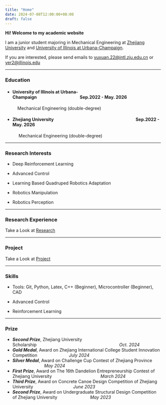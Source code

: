 ```yaml
---
title: "Home"
date: 2024-07-08T12:00:00+08:00
draft: false
---
```


**Hi! Welcome to my academic website**

I am a junior student majoring in Mechanical Engineering at [Zhejiang University](https://www.zju.edu.cn/english/) and [University of Illinois at Urbana-Champaign](https://illinois.edu/index.html).

If you are interested, please send emails to yuxuan.22@intl.zju.edu.cn or yer2@illinois.edu

---

### Education
-  #### University of Illinois at Urbana-Champaign&nbsp;&nbsp;&nbsp;&nbsp;&nbsp;&nbsp;&nbsp;&nbsp;&nbsp;&nbsp;&nbsp;&nbsp;&nbsp;&nbsp;&nbsp;&nbsp;&nbsp;&nbsp;&nbsp;&nbsp;&nbsp;&nbsp;&nbsp;&nbsp;&nbsp;&nbsp;&nbsp;&nbsp;&nbsp;&nbsp;&nbsp;&nbsp;&nbsp;&nbsp;&nbsp;&nbsp;&nbsp;&nbsp;&nbsp;&nbsp;&nbsp;&nbsp;Sep.2022 - May. 2026

    &nbsp;&nbsp;&nbsp;&nbsp;Mechanical Engineering (double-degree)
  
- #### Zhejiang University&nbsp;&nbsp;&nbsp;&nbsp;&nbsp;&nbsp;&nbsp;&nbsp;&nbsp;&nbsp;&nbsp;&nbsp;&nbsp;&nbsp;&nbsp;&nbsp;&nbsp;&nbsp;&nbsp;&nbsp;&nbsp;&nbsp;&nbsp;&nbsp;&nbsp;&nbsp;&nbsp;&nbsp;&nbsp;&nbsp;&nbsp;&nbsp;&nbsp;&nbsp;&nbsp;&nbsp;&nbsp;&nbsp;&nbsp;&nbsp;&nbsp;&nbsp;&nbsp;&nbsp;&nbsp;&nbsp;&nbsp;&nbsp;&nbsp;&nbsp;&nbsp;&nbsp;&nbsp;&nbsp;&nbsp;&nbsp;&nbsp;&nbsp;&nbsp;&nbsp;&nbsp;&nbsp;&nbsp;&nbsp;&nbsp;&nbsp;&nbsp;&nbsp;&nbsp;&nbsp;&nbsp;&nbsp;&nbsp;&nbsp;&nbsp;&nbsp;&nbsp;&nbsp;&nbsp;&nbsp;Sep.2022 - May. 2026

    &nbsp;&nbsp;&nbsp;&nbsp; Mechanical Engineering (double-degree)

---

### Research Interests

- Deep Reinforcement Learning

- Advanced Control

- Learning Based Quadruped Robotics Adaptation

- Robotics Manipulation

- Robotics Perception

---

### Research Experience

Take a Look at [Research](/research/)

---

### Project

Take a Look at [Project](/project/)

---

### Skills

- Tools: Git, Python, Latex, C++ (Beginner), Microcontroller (Beginner), CAD

- Advanced Control 

- Reinforcement Learning

---

### Prize

- ***Second Prize***, Zhejiang University Scholarship&nbsp;&nbsp;&nbsp;&nbsp;&nbsp;&nbsp;&nbsp;&nbsp;&nbsp;&nbsp;&nbsp;&nbsp;&nbsp;&nbsp;&nbsp;&nbsp;&nbsp;&nbsp;&nbsp;&nbsp;&nbsp;&nbsp;&nbsp;&nbsp;&nbsp;&nbsp;&nbsp;&nbsp;&nbsp;&nbsp;&nbsp;&nbsp;&nbsp;&nbsp;&nbsp;&nbsp;&nbsp;&nbsp;&nbsp;&nbsp;&nbsp;&nbsp;&nbsp;&nbsp;&nbsp;&nbsp;&nbsp;&nbsp;&nbsp;&nbsp;&nbsp;&nbsp;&nbsp;&nbsp;&nbsp;&nbsp;&nbsp;&nbsp;&nbsp;&nbsp;&nbsp;&nbsp;&nbsp;&nbsp;&nbsp;&nbsp;&nbsp;&nbsp;*Oct. 2024* 
- ***Gold Medal***, Award on Zhejiang International College Student Innovation Competition&nbsp;&nbsp;&nbsp;&nbsp;&nbsp;&nbsp;&nbsp;&nbsp;&nbsp;&nbsp;&nbsp;&nbsp;&nbsp;&nbsp;&nbsp;&nbsp;&nbsp;&nbsp;&nbsp;&nbsp;&nbsp;&nbsp;&nbsp;&nbsp;&nbsp;&nbsp;*July 2024*        
- ***Silver Medal***, Award on Challenge Cup Contest of Zhejiang Province &nbsp;&nbsp;&nbsp;&nbsp;&nbsp;&nbsp;&nbsp;&nbsp;&nbsp;&nbsp;&nbsp;&nbsp;&nbsp;&nbsp;&nbsp;&nbsp;&nbsp;&nbsp;&nbsp;&nbsp;&nbsp;&nbsp;&nbsp;&nbsp;&nbsp;&nbsp;*May 2024*
- ***First Prize***, Award on The 16th Dandelion Entrepreneurship Contest of Zhejiang University &nbsp;&nbsp;&nbsp;&nbsp;&nbsp;&nbsp;&nbsp;&nbsp;&nbsp;&nbsp;&nbsp;&nbsp;&nbsp;&nbsp;&nbsp;&nbsp;&nbsp;&nbsp;&nbsp;&nbsp;&nbsp;&nbsp;&nbsp;&nbsp;&nbsp;&nbsp;&nbsp;&nbsp;&nbsp;&nbsp;&nbsp;&nbsp;&nbsp;&nbsp;&nbsp;&nbsp;&nbsp;&nbsp;&nbsp;*March 2024*    
- ***Third Prize***, Award on Concrete Canoe Design Competition of Zhejiang University &nbsp;&nbsp;&nbsp;&nbsp;&nbsp;&nbsp;&nbsp;&nbsp;&nbsp;&nbsp;&nbsp;&nbsp;&nbsp;&nbsp;&nbsp;&nbsp;&nbsp;&nbsp;&nbsp;&nbsp;&nbsp;&nbsp;&nbsp;&nbsp;&nbsp;&nbsp;&nbsp;&nbsp;&nbsp;&nbsp;&nbsp;&nbsp;*June 2023*
- ***Second Prize***, Award on Undergraduate Structural Design Competition of Zhejiang University &nbsp;&nbsp;&nbsp;&nbsp;&nbsp;&nbsp;&nbsp;&nbsp;&nbsp;&nbsp;&nbsp;&nbsp;&nbsp;&nbsp;&nbsp;&nbsp;&nbsp;&nbsp;&nbsp;&nbsp;&nbsp;&nbsp;&nbsp;&nbsp;&nbsp;&nbsp;*May 2023*
          


&nbsp;

&nbsp;



